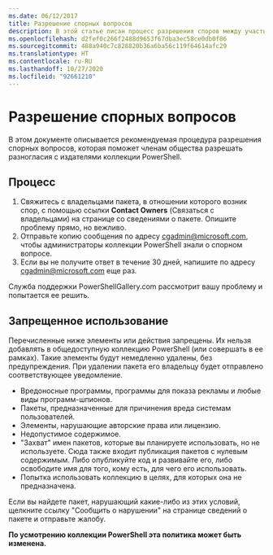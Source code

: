 ```yaml
---
ms.date: 06/12/2017
title: Разрешение спорных вопросов
description: В этой статье писан процесс разрешения споров между участниками сообщества и другими издателями коллекции PowerShell.
ms.openlocfilehash: d2fef0c266f2488d9653f67dba3ec58ce0db0f86
ms.sourcegitcommit: 488a940c7c828820b36a6ba56c119f64614afc29
ms.translationtype: HT
ms.contentlocale: ru-RU
ms.lasthandoff: 10/27/2020
ms.locfileid: "92661210"
---
```

# <a name="dispute-resolution"></a>Разрешение спорных вопросов

В этом документе описывается рекомендуемая процедура разрешения спорных вопросов, которая поможет членам общества разрешать разногласия с издателями коллекции PowerShell.

## <a name="process"></a>Процесс

1. Свяжитесь с владельцами пакета, в отношении которого возник спор, с помощью ссылки **Contact Owners** (Связаться с владельцами) на странице со сведениями о пакете. Опишите проблему прямо, но вежливо.
1. Отправьте копию сообщения по адресу [cgadmin@microsoft.com](mailto:cgadmin@microsoft.com), чтобы администраторы коллекции PowerShell знали о спорном вопросе.
1. Если вы не получите ответ в течение 30 дней, напишите по адресу [cgadmin@microsoft.com](mailto:cgadmin@microsoft.com) еще раз.

Служба поддержки PowerShellGallery.com рассмотрит вашу проблему и попытается ее решить.

## <a name="prohibited-use"></a>Запрещенное использование

Перечисленные ниже элементы или действия запрещены. Их нельзя добавлять в общедоступную коллекцию PowerShell (или совершать в ее рамках). Такие элементы будут немедленно удалены, без предупреждения. При удалении пакета его владельцу будет отправлено соответствующее уведомление.

- Вредоносные программы, программы для показа рекламы и любые виды программ-шпионов.
- Пакеты, предназначенные для причинения вреда системам пользователей.
- Элементы, нарушающие авторские права или лицензию.
- Недопустимое содержимое.
- "Захват" имен пакетов, которые вы планируете использовать, но не используете. Сюда также входит публикация пакетов с нулевым содержимым. Либо опубликуйте код и развивайте его, либо освободите имя для того, кому есть, для чего его использовать.
- Попытка использовать коллекцию в целях, для которых она не предназначена.

Если вы найдете пакет, нарушающий какие-либо из этих условий, щелкните ссылку "Сообщить о нарушении" на странице сведений о пакете и отправьте жалобу.

**По усмотрению коллекции PowerShell эта политика может быть изменена.**
